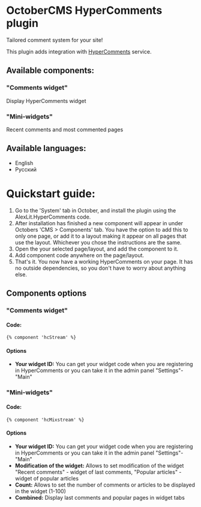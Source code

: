 # OctoberCMS HyperComments plugin

Tailored comment system for your site!

This plugin adds integration with [HyperComments](https://www.hypercomments.com/) service.

## Available components:

### "Comments widget"

Display HyperComments widget

### "Mini-widgets"

Recent comments and most commented pages

## Available languages:

- English
- Русский

# Quickstart guide:

1. Go to the 'System' tab in October, and install the plugin using the AlexLit.HyperComments code.
2. After installation has finished a new component will appear in under Octobers 'CMS > Components' tab. You have the option to add this to only one page, or add it to a layout making it appear on all pages that use the layout. Whichever you chose the instructions are the same.
3. Open the your selected page/layout, and add the component to it.
4. Add component code anywhere on the page/layout.
5. That's it. You now have a working HyperComments on your page. It has no outside dependencies, so you don't have to worry about anything else.

## Components options

### "Comments widget"

#### Code:

```twig
{% component 'hcStream' %}
```

#### Options
- **Your widget ID:** You can get your widget code when you are registering in HyperComments or you can take it in the admin panel "Settings"-"Main"

### "Mini-widgets"

#### Code:

```twig
{% component 'hcMixstream' %}
```

#### Options
- **Your widget ID:** You can get your widget code when you are registering in HyperComments or you can take it in the admin panel "Settings"-"Main"
- **Modification of the widget:** Allows to set modification of the widget "Recent comments" - widget of last comments, "Popular articles" - widget of popular articles
- **Count:** Allows to set the number of comments or articles to be displayed in the widget (1-100)
- **Combined:** Display last comments and popular pages in widget tabs